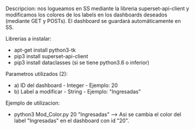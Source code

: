 Descripcion: nos logueamos en SS mediante la libreria superset-api-client y modificamos los colores de los labels en los dashboards deseados (mediante GET y POSTs). El dashboard se guardará automáticamente en SS.

Librerias a instalar:
* apt-get install python3-tk
* pip3 install superset-api-client
* pip3 install dataclasses (si se tiene python3.6 o inferior)

Parametros utilizados (2):
* a) ID del dashboard - Integer - Ejemplo: 20
* b) Label a modificar - String - Ejemplo: "Ingresadas"

Ejemplo de utilizacion: 
* python3 Mod_Color.py 20 "Ingresadas" --> Asi se cambia el color del label "Ingresadas" en el dashboard con id "20".
